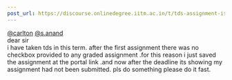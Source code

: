 ```yaml
---
post_url: https://discourse.onlinedegree.iitm.ac.in/t/tds-assignment-is-not-submitting/166189/1
---
```

[@carlton](/u/carlton) [@s.anand](/u/s.anand)  
dear sir  
i have taken tds in this term. after the first assignment there was no checkbox provided to any graded assignment .for this reason i just saved the assignment at the portal link .and now after the deadline its showing my assignment had not been submitted. pls do something please do it fast.